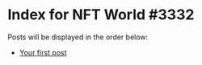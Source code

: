 # Index for NFT World #3332
Posts will be displayed in the order below:

- [Your first post](./001-first.md)

